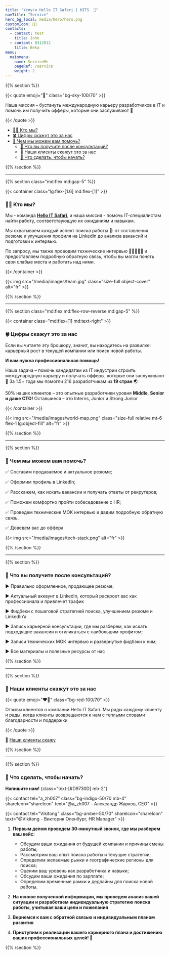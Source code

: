 ```yaml
---
title: "Услуги Hello IT Safari | HITS  🦖"
navTitle: "Service"
hero_bg_local: media/hero/hero.png
customIcon: 👨‍💻
contacts:
  - contact: test
    title: John
  - contant: 0312012
    title: Beka
menu:
  mainmenu:
    name: ServiceMe
    pageRef: /service
    weight: 2
---
```


{{% section  %}}

{{< quote emoji="💎" class="bg-sky-100/70" >}}

Наша миссия – бустануть международную карьеру разработчиков в IT и помочь им получить офферы, которые они заслуживают 🤝

{{< /quote >}}

- [🧙🏻 Кто мы?](#кто-мы)
- [🍀 Цифры скажут это за нас](#цифры-скажут-это-за-нас)
- [🤝 Чем мы можем вам помочь?](#кто-мы)
  - [📝 Что вы получите после консультаций?](#что-вы-получите-после-консультаций)
  - [🚀 Наши клиенты скажут это за нас](#наши-клиенты-скажут-это-за-нас)
  - [🤙 Что сделать, чтобы начать?](#что-сделать-чтобы-начать)

{{% /section %}}

---

{{% section class="md:flex md:gap-5" %}}

{{< container class="lg:flex-[1.6] md:flex-[1]" >}}

### 🧙🏻 Кто мы?

Мы - команда [**Hello IT Safari**](https://www.linkedin.com/company/hello-it-safari/?viewAsMember=true), и наша миссия - помочь IT-специалистам найти работу, соответствующую их ожиданиям и навыкам.

Мы охватываем каждый аспект поиска работы 💼: от составления резюме и улучшения профиля на LinkedIn до анализа вакансий и подготовки к интервью.

По запросу, мы также проводим технические интервью 👨‍💻👩🏻‍💻 и предоставляем подробную обратную связь, чтобы вы могли понять свои слабые места и работать над ними.

{{< /container >}}

<div class="relative mt-6 flex-1">

{{< img src="/media/images/team.jpg" class="size-full object-cover" alt="fr" >}}

</div>

{{% /section  %}}

---

{{% section class="md:flex md:flex-row-reverse md:gap-5" %}}

{{< container class="md:flex-[1] md:text-right" >}}

### 🍀 Цифры скажут это за нас

Если вы читаете эту брошюру, значит, вы находитесь на развилке: карьерный рост в текущей компании или поиск новой работы.

**И вам нужна профессиональная помощь!**

Наша задача – помочь кандидатам из IT индустрии строить международную карьеру и получать офферы, которые они заслуживают 🤝 За 1.5+ года мы помогли 216 разработчикам из **19 стран** 🌏

50% наших клиентов – это опытные разработчики уровня **Middle**, **Senior и даже CTO!** Оставшиеся – это Interns, Junior и Strong Junior

{{< /container >}}

{{< img src="/media/images/world-map.png" class="size-full relative mt-6 flex-1 lg:object-fill" alt="fr" >}}

{{% /section  %}}

---

{{% section  %}}

### 🤝 Чем мы можем вам помочь?

✅ Составим продаваемое и актуальное резюме;

✅ Оформим профиль в LinkedIn;

✅ Расскажем, как искать вакансии и получать ответы от рекрутеров;

✅ Поможем комфортно пройти собеседование с HR;

✅ Проведем технические МОК интервью и дадим подробную обратную связь.

✅ Доведем вас до оффера

<div class="relative mt-6">

{{< img src="/media/images/tech-stack.png" alt="fr" >}}

</div>

{{% /section  %}}

---

{{% section  %}}

### 📝 Что вы получите после консультаций?

▶ Правильно оформленное, продающее резюме;

▶ Актуальный аккаунт в Linkedin, который раскроет вас как профессионала и привлечет трафик

▶ Фидбеки с пошаговой стратегией поиска, улучшением резюме и LinkedIn’а

▶ Запись карьерной консультации, где мы разберем, как искать подходящие вакансии и откликаться с наибольшим профитом;

▶ Записи технических МОК интервью и развернутые фидбэки к ним;

▶ Все материалы и полезные ресурсы от нас

{{% /section  %}}

---

{{% section  %}}

### 🚀 Наши клиенты скажут это за нас

{{< quote emoji="❤️‍🔥" class="bg-red-100/70" >}}

Отзывы клиентов о компании Hello IT Safari. Мы рады каждому клиенту и рады, когда клиенты возвращаются к нам с теплыми словами благодарности и поддержки

{{< /quote >}}

🚀 [Наши клиенты скажу](askdm)

{{% /section  %}}

---

{{% section %}}

### 🤙 Что сделать, чтобы начать?

**Напишите нам!**
{class="text-[#D9730D] mb-2"}

{{< contact
tel="a_zh007"
class="bg-indigo-50/70 mb-4"
shareIcon="shareIcon"
text="@a_zh007 - Александр Жарков, CEO" >}}

{{< contact
tel="Vikitong"
class="bg-amber-50/70"
shareIcon="shareIcon"
text="@Vikitong - Виктория Оленбург, HR Manager" >}}

1. **Первым делом проведем 30-минутный звонок, где мы разберем ваш кейс:**

   - Обсудим ваши ожидания от будущей компании и причины смены работы;
   - Рассмотрим ваш опыт поиска работы и текущие стратегии;
   - Определим желаемые рынки и географические регионы для поиска;
   - Оценим ваш уровень как разработчика и навыки;
   - Обсудим ваши ожидания по зарплате;
   - Определим временные рамки и дедлайны для поиска новой работы.

1. **На основе полученной информации, мы проведем анализ вашей ситуации и разработаем индивидуальную стратегию поиска работы, учитывая ваши цели и пожелания**

1. **Вернемся к вам с обратной связью и индивидуальным планом развития**

1. **Приступим к реализации вашего карьерного плана и достижению ваших профессиональных целей! 🚀**

{{% /section %}}
